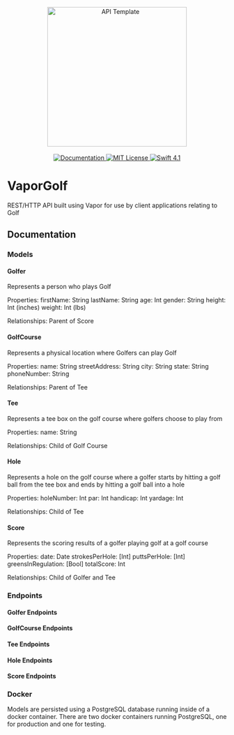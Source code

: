 <p align="center">
    <img src="https://user-images.githubusercontent.com/1342803/36623515-7293b4ec-18d3-11e8-85ab-4e2f8fb38fbd.png" width="320" alt="API Template">
    <br>
    <br>
    <a href="http://docs.vapor.codes/3.0/">
        <img src="http://img.shields.io/badge/read_the-docs-2196f3.svg" alt="Documentation">
    </a>
    <a href="LICENSE">
        <img src="http://img.shields.io/badge/license-MIT-brightgreen.svg" alt="MIT License">
    </a>
    <a href="https://swift.org">
        <img src="http://img.shields.io/badge/swift-4.1-brightgreen.svg" alt="Swift 4.1">
    </a>
</p>

# VaporGolf
REST/HTTP API built using Vapor for use by client applications relating to Golf

## Documentation

### Models

#### Golfer
  Represents a person who plays Golf
  
  Properties:
  firstName: String
  lastName: String
  age: Int
  gender: String
  height: Int (inches)
  weight: Int (lbs)
  
  Relationships: Parent of Score
  
#### GolfCourse
  Represents a physical location where Golfers can play Golf
  
  Properties:
  name: String
  streetAddress: String
  city: String
  state: String
  phoneNumber: String
  
  Relationships: Parent of Tee

#### Tee
  Represents a tee box on the golf course where golfers choose to play from
  
  Properties:
  name: String
  
  Relationships: Child of Golf Course
  
#### Hole
  Represents a hole on the golf course where a golfer starts by hitting
  a golf ball from the tee box and ends by hitting a golf ball into a hole
  
  Properties:
  holeNumber: Int
  par: Int
  handicap: Int
  yardage: Int
  
  Relationships: Child of Tee
  
#### Score
  Represents the scoring results of a golfer playing golf at a golf course
  
  Properties: 
  date: Date
  strokesPerHole: [Int]
  puttsPerHole: [Int]
  greensInRegulation: [Bool]
  totalScore: Int
  
  Relationships: Child of Golfer and Tee
  
### Endpoints

#### Golfer Endpoints

#### GolfCourse Endpoints

#### Tee Endpoints

#### Hole Endpoints

#### Score Endpoints

### Docker
  Models are persisted using a PostgreSQL database running inside of a docker container. There are two docker containers 
  running PostgreSQL, one for production and one for testing.

 
